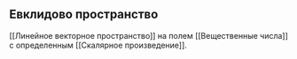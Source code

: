## Евклидово пространство
[[Линейное векторное пространство]] на полем [[Вещественные числа]] с определенным [[Скалярное произведение]].